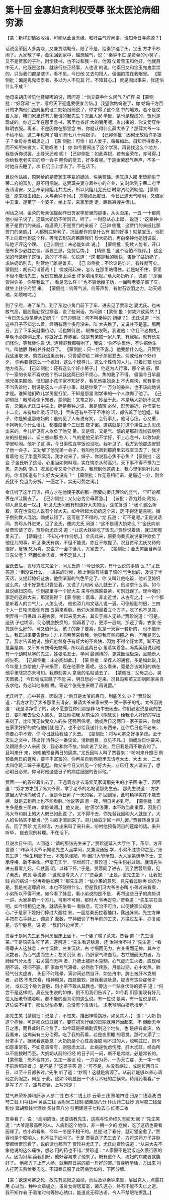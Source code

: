 <font face="黑体">

# 第十回  金寡妇贪利权受辱 张太医论病细穷源

【蒙：新样幻情欲收拾，可卿从此世无缘。和肝益气浑闲事，谁知今日寻病源？】

话说金荣因人多势众，又兼贾瑞勒令，赔了不是，给秦钟磕了头，宝玉
方才不吵闹了。大家散了学，金荣回到家中，越想越气，说：“秦钟不过
是贾蓉的小舅子，又不是贾家的子孙，附学读书，也不过和我一样。他因
仗着宝玉和他好，他就目中无人。他既是这样，就该行些正经事，人也没
的说。他素日又和宝玉鬼鬼祟祟的，只当我们都是瞎子，看不见。今日他
又去勾搭人，偏偏的撞在我眼里。 【蒙侧批：偏是鬼鬼祟祟者，多以为人不见其
行，不知其心。】 就是闹出事来，我还怕什么不成？”

他母亲胡氏听见他竟嘟嘟的说，因问道：“你又要争什么闲气？好容
易【蒙侧批：“好容易”三字，写尽天下迎逢要便宜苦恼。】 我望你姑妈说了，你
姑妈千方百计的才向他们西府里的琏二奶奶跟前说了，你才得了这个念
书的地方。若不是仗着人家，咱们家里还有力量请的起先生？况且人家
学里，茶也是现成的，饭也是现成的。你这二年在那里念书，家里也省好
大的嚼用呢。省出来的，你又爱穿件鲜明衣服。再者，不是因你在那里念
书，你就认得什么薛大爷了？那薛大爷一年不给不给，这二年也帮了咱
们有七八十两银子。 【己卯侧批：因何无故给许多银子？金母亦当细思之。】 【蒙
侧批：可怜！妇人爱子，每每如此。自知所得者多，而不知所失者大，可胜叹者！】 你
如今要闹出了这个学房，再要找这么个地方，我告诉你说罢，比登天还难
呢！【己卯侧批：如此弄银，若有金荣在，亦可得。】 你给我老老实实的顽一会子
睡你的觉去，好多着呢。”于是金荣忍气吞声，不多一时他自去睡了。次
日仍旧上学去了。不在话下。

且说他姑娘，原聘给的是贾家玉字辈的嫡派，名唤贾璜。但其族人那
里皆能象宁荣二府的富势，原不用细说。这贾璜夫妻守着些小的产业，又
时常到宁荣二府里去请请安，又会奉承凤姐儿并尤氏，所以凤姐儿尤氏也
时常资助资助他，【蒙侧批：原来根由如此，大与秦钟不同。】 方能如此度日。
今日正遇天气晴明，又值家中无事，遂带了一个婆子，坐上车，来家里走
走，瞧瞧寡嫂并侄儿。

闲话之间，金荣的母亲偏提起昨日贾家学房里的那事，从头至尾，一五
一十都向他小姑子说了。这璜大奶奶不听则已，听了，一时怒从心上起，
说道：“这秦钟小崽子是贾门的亲戚，难道荣儿不是贾门的亲戚？【己卯
侧批：这贾门的亲戚比那贾门的亲戚。】 人都别忒势利了，况且都作的是什么有
脸的好事！就是宝玉，也犯不上向着他到这个样。等我去到东府瞧瞧我们
珍大奶奶，再向秦钟他姐姐说说，叫他评评这个理。 【己卯侧批：未必能如此
说。】 【蒙侧批：狗仗人势者，开口便有多少必胜之谈，事要三思，免劳后悔。】 【靖侧
批：这个理怕不能评。】 这金荣的母亲听了这话，急的了不得，忙说道：“这
都是我的嘴快，告诉了姑奶奶了，求姑奶奶别去，别管他们谁是谁非。 【己
卯侧批：不论谁是谁非，有钱就可矣。蒙侧批：胡氏可谓善哉！】 倘或闹起来，怎么
在那里站得住。若是站不住，家里不但不能请先生，反倒在他身上添出
许多嚼用来呢。”璜大奶奶听了，说道：“那里管得许多，你等我说了，
看是怎么样！”也不容他嫂子劝，一面叫老婆子瞧了车，就坐上往宁府里
来。 【蒙侧批：何等气派，何等声势，有射石饮羽之力，动天摇地，如项喑咤。】

到了宁府，进了车门，到了东边小角门前下了车，进去见了贾珍之
妻尤氏。也未敢气高，殷殷勤勤叙过寒温，说了些闲话，方问道：【蒙侧
批：何故兴致索然？】 “今日怎么没见蓉大奶奶？” 【己卯侧批：何不叫秦钟的
姐姐？】 尤氏说道：“他这些日子不知怎么着，经期有两个多月没来。叫
大夫瞧了，又说并不是喜。那两日，到了下半天就懒待动，话也懒待说，
眼神也发眩。我说他：‘你且不必拘礼，早晚不必照例上来，你就好生
养养罢。就是有亲戚一家儿来，有我呢。就有长辈们怪你，等我替你告
诉。’连蓉哥我都嘱咐了，我说：‘你不许累他，不许招他生气，叫他静
静的养养就好了。 【蒙侧批：只一丝不露。】 他要想什么吃，只管到我这里取
来。倘或我这里没有，只管望你琏二婶子那里要去。倘或他有个好和歹，
你再要娶这么一个媳妇，这么个模样儿，这么个性情的人儿，打着灯笼
也没地方找去。’ 【己卯侧批：还有这么个好小舅子。】 他这为人行事，那个亲
戚，那个一家的长辈不喜欢他？所以我这两日好不烦心，焦的我了不得。
偏偏今日早晨他兄弟来瞧他，谁知那小孩子家不知好歹，看见他姐姐身上
不大爽快，就有事也不当告诉他，别说是这么一点子小事，就是你受了一
万分的委曲，也不该向他说才是。谁知他们昨儿学房里打架，不知是那里
附学来的一个人欺侮了他了。 【己卯侧批：眼前竟像不知者。蒙侧批：文笔之妙，
妙至于此。本是璜大奶奶不忿来告，又偏从尤氏口中先出，确是秦钟之语，且是情理
必然，形势逼近。孙悟空七十二变，未有如此灵巧活跳。】 里头还有些不干不净的
话，都告诉了他姐姐。婶子，你是知道那媳妇的：虽则见了人有说有笑，
会行事儿，他可心细，心又重，不拘听见个什么话儿，都要度量个三日五
夜才罢。这病就是打这个秉性上头思虑出来的。今儿听见有人欺负了他兄
弟，又是恼，又是气。恼的是那群混帐狐朋狗友的扯是搬非、调三惑四那
些人；气的是他兄弟不学好，不上心念书，以致如此学里吵闹。他听了这
事，今日索性连早饭也没吃。我听见了，我方到他那边安慰了他一会子，
又劝解了他兄弟一会子。我叫他兄弟到那府里去找宝玉去了，我才看着他
吃了半盏燕窝汤，我才过来了。婶子，你说我心焦不心焦？【蒙侧批：这会
子金氏听了这话，心里当如何料理，实在悔杀从前高兴。天下事不得不豫为三思，先为防
渐。】 况且如今又没个好大夫，我想到他这病上，我心里倒象针扎似的。你
们知道有什么好大夫没有？” 【蒙侧批：作无意相问语，是逼近一分，则金氏犹不
免当为分拆。一逼之下，实无可赘之词。】

金氏听了这半日话，把方才在他嫂子家的那一团要向秦氏理论的盛气，
早吓的都丢在爪洼国去了。 【己卯侧批：又何必为金母着急。】 【该批：吾为趋炎
附势，仰人鼻息者一叹。】 听见尤氏问他有知道好大夫的话，连忙答道：“我
们这么听着，实在也没见人说有个好大夫。如今听起大奶奶这个来，定
不得还是喜呢。嫂子倒别教人混治。倘或认错了，这可是了不得的。”尤
氏道：“可不是呢。”正是说话间，贾珍从外进来，见了金氏，便向尤氏
问道：“这不是璜大奶奶么？”金氏向前给贾珍请了安。贾珍向尤氏说
道：“让这大妹妹吃了饭去。”贾珍说着话，就过那屋里去了。 【靖眉批：
不知心中作何想。】 金氏此来，原要向秦氏说说秦钟欺负了他侄儿的事，听见
秦氏有病，不但不能说，亦且不敢提了。况且贾珍尤氏又待的很好，反转
怒为喜，又说了一会子话儿，方家去了。 【蒙侧批：金氏何面目再见江东父老？
然而如金氏者，世不乏其人。】

金氏去后，贾珍方过来坐下，问尤氏道：“今日他来，有什么说的事情
么？”尤氏答道：“倒没说什么。一进来的时候，脸上倒象有些着了恼的
气色似的，及说了半天话，又提起媳妇这病，他倒渐渐的气色平定了。你
又叫让他吃饭，他听见媳妇这么病，也不好意思只管坐着，又说了几句闲
话儿就去了，倒没求什么事。如今且说媳妇这病，你到那里寻一个好大夫
来与他瞧瞧要紧，可别耽误了。现今咱们家走的这群大夫，那里要得？【蒙
侧批：医毒。非止近世，从古有之。】 一个个都是听着人的口气儿，人怎么说，
他也添几句文话儿说一遍。可倒殷勤的很，三四个人一日轮流着倒有四
五遍来看脉。他们大家商量着立个方子，吃了也不见效，倒弄得一日换四
五遍衣裳，坐起来见大夫，其实于病人无益。”贾珍说道：“可是。这孩
子也糊涂，何必脱脱换换的，倘再着了凉，更添一层病，那还了得。衣裳
任凭是什么好的，可又值什么，孩子的身子要紧，就是一天穿一套新的，
也不值什么。我正进来要告诉你：方才冯紫英来看我，他见我有些抑郁之
色，问我是怎么了。我才告诉他说，媳妇忽然身子有好大的不爽快，因为
不得个好太医，断不透是喜是病，又不知有妨碍无妨碍，所以我这两日心
里着实着急。冯紫英因说起他有一个幼时从学的先生，姓张名友士，学问
最渊博的，更兼医理极深，且能断人的生死。 【己卯侧批：未必能如此。】 【蒙
侧批：举荐人的通套，多是如此说。】 今年是上京给他儿子来捐官，现在他家住
着呢。这么看来，竟是合该媳妇的病在他手里除灾亦未可知。我即刻差人
拿我的名帖请去了。 【蒙侧批：父母之心，昊天罔极。】 今日倘或天晚了不能
来，明日想必一定来。况且冯紫英又即刻回家亲自去求他，务必叫他来瞧
瞧。等这个张先生来瞧了再说罢。”

尤氏听了，心中甚喜，因说道：“后日是太爷的寿日，到底怎么
办？”贾珍说道：“我方才到了太爷那里去请安，兼请太爷来家来受一
受一家子的礼。太爷因说道：‘我是清净惯了的，我不愿意往你们那是非
场中去闹去。你们必定说是我的生日，要叫我去受众人些头，莫过你把我
从前注的《阴骘文》给我令人好好的写出来刻了，比叫我无故受众人的头
还强百倍呢。倘或后日这两日一家子要来，你就在家里好好的款待他们就
是了。也不必给我送什么东西来，连你后日也不必来，你要心中不安，你
今日就给我磕了头去。 【蒙侧批：将写可卿之好事多虑。至于天生之文中，转出好
清静之一番议论，清新醒目，立见不凡。】 倘或后日你要来，又跟随多少人来闹
我，我必和你不依。’如此说了又说，后日我是再不敢去的了。且叫来升
来，吩咐他预备两日的筵席。”尤氏因叫人叫了贾蓉来：“吩咐来升照旧
例预备两日的筵席，要丰丰富富的。你再亲自到西府里去请老太太、大太
太、二太太和你琏二婶子来逛逛。你父亲今日又听见一个好大夫，业已打
发人请去了，想必明日必来。你可将他这些日子的病症细细的告诉他。”

贾蓉一一的答应着出去了。正遇着方才去冯紫英家请那先生的小子回
来了，因回道：“奴才方才到了冯大爷家，拿了老爷的名帖请那先生去。
那先生说道：‘方才这里大爷也向我说了。但是今日拜了一天的客，才
回到家，此时精神实在不能支持，就是去到府上也不能看脉。’他说等调
息一夜，明日务必到府。 【蒙侧批：医生多是推三阻四，拿腔做调。】 他又说，
他‘医学浅薄，本不敢当此重荐，因我们冯大爷和府上的大人既已如此说
了，又不得不去，你先替我回明大人就是了。大人的名帖实不敢当。’仍
叫奴才拿回来了。哥儿替奴才回一声儿罢。”贾蓉转身复进去，回了贾珍
尤氏的话，方出来叫了来升来，吩咐他预备两日的筵席的话。来升听毕，
自去照例料理。不在话下。

且说次日午间，人回道：“请的那张先生来了。”贾珍遂延入大厅坐
下。茶毕，方开言道：“昨承冯大爷示知老先生人品学问，又兼深通医
学，小弟不胜钦仰之至。”张先生道：“晚生粗鄙下士，本知见浅陋，昨
因冯大爷示知，大人家第谦恭下士，又承呼唤，敢不奉命。但毫无实学，
倍增颜汗。”贾珍道：“先生何必过谦。就请先生进去看看儿妇，仰仗高
明，以释下怀。”于是，贾蓉同了进去。到了贾蓉居室，见了秦氏，向贾
蓉说道：“这就是尊夫人了？”贾蓉道：“正是。请先生坐下，让我把贱
内的病说一说再看脉如何？”那先生道：“依小弟的意思，竟先看过脉再
说的为是。我是初造尊府的，本也不晓得什么，但是我们冯大爷务必叫
小弟过来看看，小弟所以不得不来。如今看了脉息，看小弟说的是不是，
再将这些日子的病势讲一讲，大家斟酌一个方儿，可用不可用，那时大
爷再定夺。”贾蓉道：“先生实在高明，如今恨相见之晚。就请先生看一
看脉息，可治不可治，以便使家父母放心。”于是家下媳妇们捧过大迎枕
来，一面给秦氏拉着袖口，露出脉来。先生方伸手按在右手脉上，调息了
至数，宁神细诊了有半刻的工夫，方换过左手，亦复如是。诊毕脉息，说
道：“我们外边坐罢。”

贾蓉于是同先生到外间房里床上坐下，一个婆子端了茶来。贾蓉
道：“先生请茶。”于是陪先生吃了茶，遂问道：“先生看这脉息，还
治得治不得？”先生道：“看得尊夫人这脉息：左寸沉数，左关沉伏，右
寸细而无力，右关需而无神。其左寸沉数者，乃心气虚而生火；左关沉伏
者，乃肝家气滞血亏。右寸细而无力者，乃肺经气分太虚；右关需而无神
者，乃脾土被肝木克制。心气虚而生火者，应现经期不调，夜间不寐。肝
家血亏气滞者，必然肋下疼胀，月信过期，心中发热。肺经气分太虚者，
头目不时眩晕，寅卯间必然自汗，如坐舟中。脾土被肝木克制者，必然
不思饮食，精神倦怠，四肢酸软。据我看这脉息，应当有这些症候才对。
或以这个脉为喜脉，则小弟不敢从其教也。”旁边一个贴身伏侍的婆子
道：“何尝不是这样呢。真正先生说的如神，倒不用我们告诉了。如今我
们家里现有好几位太医老爷瞧着呢，都不能的当真切的这么说。有一位说
是喜，有一位说是病，这位说不相干，那位说怕冬至，总没有个准话儿。
求老爷明白指示指示。”

那先生笑【蒙侧批：说是了，不觉笑，描出神情跳跃，如见其人。】 道：“大奶
奶这个症候，可是那众位耽搁了。要在初次行经的日期就用药治起来，不
但断无今日之患，而且此时已全愈了。如今既是把病耽误到这个地位，也
是应有此灾。依我看来，这病尚有三分治得。吃了我的药看，若是夜里睡
的着觉，那时又添了二分拿手了。据我看这脉息：大奶奶是个心性高强聪
明不过的人，聪明忒过，则不如意事常有，不如意事常有，则思虑太过。
此病是忧虑伤脾，肝木忒旺，经血所以不能按时而至。大奶奶从前的行经
的日子问一问，断不是常缩，必是常长的。 【蒙侧批：恐不合其方，又加一番议
论，一方合为药，一为夭亡症，无一字一句不前后照应者。】 是不是？”这婆子答
道：“可不是，从没有缩过，或是长两日三日，以至十日都长过。”先生
听了道：“妙啊！这就是病源了。从前若能够以养心调经之药服之，何至
于此。这如今明显出一个水亏木旺的症候来。待用药看看。”于是写了方
子，递与贾蓉，上写的是：

益气养荣补脾和肝汤
人参二钱 白术二钱土炒 云苓三钱 熟地四钱
归身二钱酒洗 白芍二钱 川芎钱半 黄芪三钱
香附米二钱制 醋柴胡八分 怀山药二钱炒 真阿胶二钱蛤粉炒
延胡索钱半酒炒 炙甘草八分
引用建莲子七粒去心 红枣二枚

贾蓉看了，说：“高明的很。还要请教先生，这病与性命终久有妨无
妨？”先生笑道：“大爷是最高明的人。人病到这个地位，非一朝一夕的
症候，吃了这药也要看医缘了。依小弟看来，今年一冬是不相干的。总是
过了春分，就可望全愈了。”贾蓉也是个聪明人，也不往下细问了。于是
贾蓉送了先生去了，方将这药方子并脉案都给贾珍看了，说的话也都回了
贾珍并尤氏了。尤氏向贾珍说道：“从来大夫不象他说的这么痛快，想必
用的药也不错。”贾珍道：“人家原不是混饭吃久惯行医的人。因为冯紫
英我们好，他好容易求了他来了。既有这个人，媳妇的病或者就能好了。
他那方子上有人参，就用前日买的那一斤好的罢。”贾蓉听毕话，方出来
叫人打药去煎给秦氏吃。不知秦氏服了此药病势如何，下回分解。

【蒙：欲速可卿之死，故先有恶奴之凶顽，而后及以秦钟来告，层层克入，点露其用
心过当，种种文章逼之。虽贫女得居富室，诸凡遂心，终有不能不夭亡之道。我不知作者
于着笔时何等妙心绣口，能道此无碍法语，令人不禁眼花撩乱。】

</font>